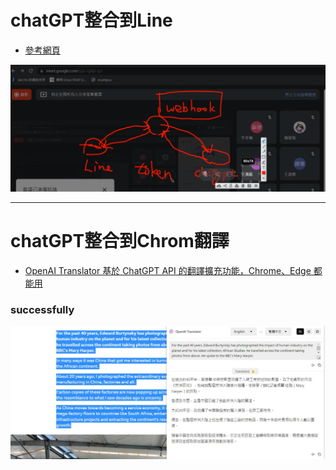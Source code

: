 # chatGPT整合到Line

* [參考網頁](https://mrmad.com.tw/chatgpt-line-robot-creation-teaching)

![image-20230308093913401](images/ChastGPTL01.png)

***

# chatGPT整合到Chrom翻譯

* [OpenAI Translator 基於 ChatGPT API 的翻譯擴充功能，Chrome、Edge 都能用](https://www.kocpc.com.tw/archives/482936)
### successfully
![](images/AITranslate01.jpg)

